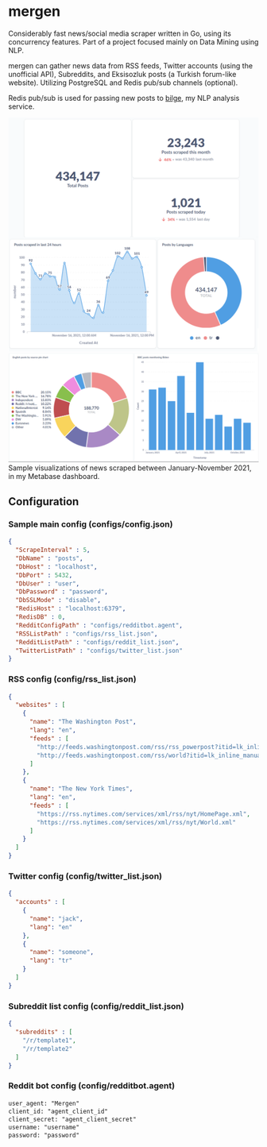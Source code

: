 # mergen

Considerably fast news/social media scraper written in Go, using its concurrency features. Part of a project focused mainly on Data Mining using NLP. 

mergen can gather news data from RSS feeds, Twitter accounts (using the unofficial API), Subreddits, and Eksisozluk posts (a Turkish forum-like website). Utilizing PostgreSQL and Redis pub/sub channels (optional). 

Redis pub/sub is used for passing new posts to [bilge](https://github.com/humanova/bilge), my NLP analysis service. 

![metabase dashboard 1](media/metabase_dashboard_1.png) ![metabase dashboard 2](media/metabase_dashboard_2.png)
Sample visualizations of news scraped between January-November 2021, in my Metabase dashboard. 

## Configuration

### Sample main config (configs/config.json)
```json
{
  "ScrapeInterval" : 5,
  "DbName" : "posts",
  "DbHost" : "localhost",
  "DbPort" : 5432,
  "DbUser" : "user",
  "DbPassword" : "password",
  "DbSSLMode" : "disable",
  "RedisHost" : "localhost:6379",
  "RedisDB" : 0,
  "RedditConfigPath" : "configs/redditbot.agent",
  "RSSListPath" : "configs/rss_list.json",
  "RedditListPath" : "configs/reddit_list.json",
  "TwitterListPath" : "configs/twitter_list.json"
}
```

### RSS config (config/rss_list.json)
```json
{
  "websites" : [
    {
      "name": "The Washington Post",
      "lang": "en",
      "feeds" : [
        "http://feeds.washingtonpost.com/rss/rss_powerpost?itid=lk_inline_manual_4",
        "http://feeds.washingtonpost.com/rss/world?itid=lk_inline_manual_43"
      ]
    },
    {
      "name": "The New York Times",
      "lang": "en",
      "feeds" : [
        "https://rss.nytimes.com/services/xml/rss/nyt/HomePage.xml",
        "https://rss.nytimes.com/services/xml/rss/nyt/World.xml"
      ]
    }
  ]
}
```

### Twitter config (config/twitter_list.json)
```json
{
  "accounts" : [
    {
      "name": "jack",
      "lang": "en"
    },
    {
      "name": "someone",
      "lang": "tr"
    }
  ]
}
```

### Subreddit list config (config/reddit_list.json)
```json
{
  "subreddits" : [
    "/r/template1",
    "/r/template2"
  ]
}
```

### Reddit bot config (config/redditbot.agent)
```
user_agent: "Mergen"
client_id: "agent_client_id"
client_secret: "agent_client_secret"
username: "username"
password: "password"
```
